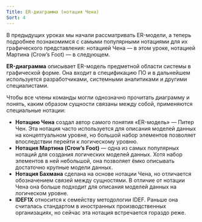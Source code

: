 ```yaml
---
Title: ER-диаграмма (нотация Чена)
Sort: 4
---
```


В предыдущих уроках мы начали рассматривать ER-модели, а теперь подробнее познакомимся с самыми популярными нотациями для их графического представления: нотацией Чена — в этом уроке, нотацией Мартина (Crow’s Foot) — в следующем.

**ER-диаграмма** описывает ER-модель предметной области системы в графической форме. Она входит в спецификацию ПО и в дальнейшем используется разработчиками, системными аналитиками и другими специалистами. 

Чтобы все члены команды могли однозначно прочитать диаграмму и понять, каким образом сущности связаны между собой, применяются специальные нотации:
  - **Нотацию Чена** создал автор самого понятия «ER-модель» — Питер Чен. Эта нотация часто используется для описания моделей данных на концептуальном уровне, но большой набор элементов позволяет впоследствии перейти к логическому уровню.
  - **Нотация Мартина (Crow’s Foot)** — одна из самых популярных нотаций для создания логических моделей данных. Хотя набор элементов в ней небольшой, она позволяет ёмко описывать достаточно крупные модели данных.
  - **Нотация Бахмана** сделана на основе нотации Чена, но отличается обозначением связей между сущностями. В отличие от нотации Чена она больше подходит для описания моделей данных на логическом уровне.
  - **IDEF1X** относится к семейству методологии IDEF. Раньше она считалась стандартом в иностранных производственных организациях, но сейчас эта нотация встречается гораздо реже.